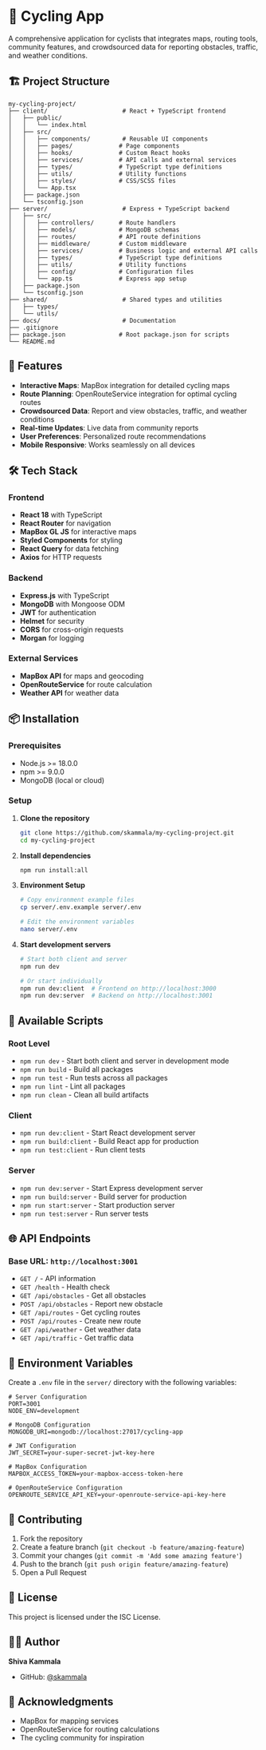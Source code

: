 # 🚴 Cycling App

A comprehensive application for cyclists that integrates maps, routing tools, community features, and crowdsourced data for reporting obstacles, traffic, and weather conditions.

## 🏗️ Project Structure

```
my-cycling-project/
├── client/                     # React + TypeScript frontend
│   ├── public/
│   │   └── index.html
│   ├── src/
│   │   ├── components/         # Reusable UI components
│   │   ├── pages/             # Page components
│   │   ├── hooks/             # Custom React hooks
│   │   ├── services/          # API calls and external services
│   │   ├── types/             # TypeScript type definitions
│   │   ├── utils/             # Utility functions
│   │   ├── styles/            # CSS/SCSS files
│   │   └── App.tsx
│   ├── package.json
│   └── tsconfig.json
├── server/                     # Express + TypeScript backend
│   ├── src/
│   │   ├── controllers/       # Route handlers
│   │   ├── models/            # MongoDB schemas
│   │   ├── routes/            # API route definitions
│   │   ├── middleware/        # Custom middleware
│   │   ├── services/          # Business logic and external API calls
│   │   ├── types/             # TypeScript type definitions
│   │   ├── utils/             # Utility functions
│   │   ├── config/            # Configuration files
│   │   └── app.ts             # Express app setup
│   ├── package.json
│   └── tsconfig.json
├── shared/                     # Shared types and utilities
│   ├── types/
│   └── utils/
├── docs/                       # Documentation
├── .gitignore
├── package.json               # Root package.json for scripts
└── README.md
```

## 🚀 Features

- **Interactive Maps**: MapBox integration for detailed cycling maps
- **Route Planning**: OpenRouteService integration for optimal cycling routes
- **Crowdsourced Data**: Report and view obstacles, traffic, and weather conditions
- **Real-time Updates**: Live data from community reports
- **User Preferences**: Personalized route recommendations
- **Mobile Responsive**: Works seamlessly on all devices

## 🛠️ Tech Stack

### Frontend
- **React 18** with TypeScript
- **React Router** for navigation
- **MapBox GL JS** for interactive maps
- **Styled Components** for styling
- **React Query** for data fetching
- **Axios** for HTTP requests

### Backend
- **Express.js** with TypeScript
- **MongoDB** with Mongoose ODM
- **JWT** for authentication
- **Helmet** for security
- **CORS** for cross-origin requests
- **Morgan** for logging

### External Services
- **MapBox API** for maps and geocoding
- **OpenRouteService** for route calculation
- **Weather API** for weather data

## 📦 Installation

### Prerequisites
- Node.js >= 18.0.0
- npm >= 9.0.0
- MongoDB (local or cloud)

### Setup

1. **Clone the repository**
   ```bash
   git clone https://github.com/skammala/my-cycling-project.git
   cd my-cycling-project
   ```

2. **Install dependencies**
   ```bash
   npm run install:all
   ```

3. **Environment Setup**
   ```bash
   # Copy environment example files
   cp server/.env.example server/.env
   
   # Edit the environment variables
   nano server/.env
   ```

4. **Start development servers**
   ```bash
   # Start both client and server
   npm run dev
   
   # Or start individually
   npm run dev:client  # Frontend on http://localhost:3000
   npm run dev:server  # Backend on http://localhost:3001
   ```

## 🔧 Available Scripts

### Root Level
- `npm run dev` - Start both client and server in development mode
- `npm run build` - Build all packages
- `npm run test` - Run tests across all packages
- `npm run lint` - Lint all packages
- `npm run clean` - Clean all build artifacts

### Client
- `npm run dev:client` - Start React development server
- `npm run build:client` - Build React app for production
- `npm run test:client` - Run client tests

### Server
- `npm run dev:server` - Start Express development server
- `npm run build:server` - Build server for production
- `npm run start:server` - Start production server
- `npm run test:server` - Run server tests

## 🌐 API Endpoints

### Base URL: `http://localhost:3001`

- `GET /` - API information
- `GET /health` - Health check
- `GET /api/obstacles` - Get all obstacles
- `POST /api/obstacles` - Report new obstacle
- `GET /api/routes` - Get cycling routes
- `POST /api/routes` - Create new route
- `GET /api/weather` - Get weather data
- `GET /api/traffic` - Get traffic data

## 📝 Environment Variables

Create a `.env` file in the `server/` directory with the following variables:

```env
# Server Configuration
PORT=3001
NODE_ENV=development

# MongoDB Configuration
MONGODB_URI=mongodb://localhost:27017/cycling-app

# JWT Configuration
JWT_SECRET=your-super-secret-jwt-key-here

# MapBox Configuration
MAPBOX_ACCESS_TOKEN=your-mapbox-access-token-here

# OpenRouteService Configuration
OPENROUTE_SERVICE_API_KEY=your-openroute-service-api-key-here
```

## 🤝 Contributing

1. Fork the repository
2. Create a feature branch (`git checkout -b feature/amazing-feature`)
3. Commit your changes (`git commit -m 'Add some amazing feature'`)
4. Push to the branch (`git push origin feature/amazing-feature`)
5. Open a Pull Request

## 📄 License

This project is licensed under the ISC License.

## 👨‍💻 Author

**Shiva Kammala**
- GitHub: [@skammala](https://github.com/skammala)

## 🙏 Acknowledgments

- MapBox for mapping services
- OpenRouteService for routing calculations
- The cycling community for inspiration
